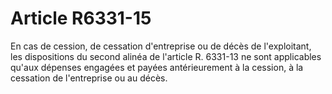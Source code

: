 # Article R6331-15

En cas de cession, de cessation d'entreprise ou de décès de l'exploitant, les dispositions du second alinéa de l'article R. 6331-13 ne sont applicables qu'aux dépenses engagées et payées antérieurement à la cession, à la cessation de l'entreprise ou au décès.